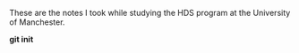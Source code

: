 These are the notes I took while studying the HDS program at the University of Manchester.

**git init**

